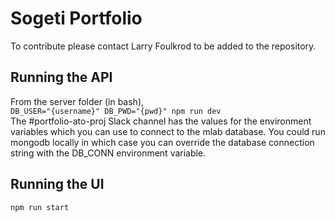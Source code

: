 # Sogeti Portfolio

To contribute please contact Larry Foulkrod to be added to the repository.

## Running the API
From the server folder (in bash),  
`DB_USER="{username}" DB_PWD="{pwd}" npm run dev`  
The #portfolio-ato-proj Slack channel has the values for the environment variables which you can use to connect to the mlab database. You could run mongodb locally in which case you can override the database connection string with the DB_CONN environment variable.

## Running the UI
`npm run start`